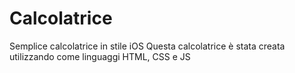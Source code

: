 # Calcolatrice
Semplice calcolatrice in stile iOS
Questa calcolatrice è stata creata utilizzando come linguaggi HTML, CSS e JS
